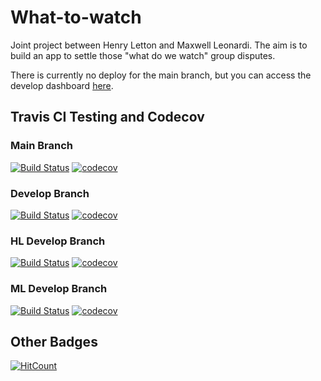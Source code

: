 # What-to-watch
Joint project between Henry Letton and Maxwell Leonardi. The aim is to build an app to settle those "what do we watch" group disputes.

There is currently no deploy for the main branch, but you can access the develop dashboard [here](https://what-to-watch-develop.herokuapp.com/).


## Travis CI Testing and Codecov
### Main Branch
[![Build Status](https://www.travis-ci.com/henryletton/What-to-watch.svg?branch=main)](https://www.travis-ci.com/HennersMcGee/What-to-watch)
[![codecov](https://codecov.io/gh/henryletton/What-to-watch/branch/main/graph/badge.svg?token=NJ3CD9F24X)](https://codecov.io/gh/henryletton/What-to-watch)
### Develop Branch
[![Build Status](https://www.travis-ci.com/henryletton/What-to-watch.svg?branch=develop)](https://www.travis-ci.com/HennersMcGee/What-to-watch)
[![codecov](https://codecov.io/gh/henryletton/What-to-watch/branch/develop/graph/badge.svg?token=NJ3CD9F24X)](https://codecov.io/gh/henryletton/What-to-watch)
### HL Develop Branch
[![Build Status](https://www.travis-ci.com/henryletton/What-to-watch.svg?branch=dev_hl)](https://www.travis-ci.com/HennersMcGee/What-to-watch)
[![codecov](https://codecov.io/gh/henryletton/What-to-watch/branch/dev_hl/graph/badge.svg?token=NJ3CD9F24X)](https://codecov.io/gh/henryletton/What-to-watch)
### ML Develop Branch
[![Build Status](https://www.travis-ci.com/henryletton/What-to-watch.svg?branch=dev_ml)](https://www.travis-ci.com/HennersMcGee/What-to-watch)
[![codecov](https://codecov.io/gh/henryletton/What-to-watch/branch/dev_ml/graph/badge.svg?token=NJ3CD9F24X)](https://codecov.io/gh/henryletton/What-to-watch)

## Other Badges
[![HitCount](http://hits.dwyl.com/henryletton/What-to-watch.svg)](http://hits.dwyl.com/HennersMcGee/What-to-watch)

